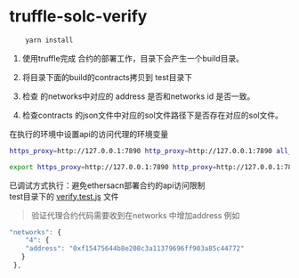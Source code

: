 # truffle-solc-verify
```bash
    yarn install
```


1. 使用truffle完成 合约的部署工作，目录下会产生一个build目录。

2. 将目录下面的build的contracts拷贝到 test目录下

3. 检查 的networks中对应的 address 是否和networks id 是否一致。

4. 检查contracts 的json文件中对应的sol文件路径下是否存在对应的sol文件。


在执行的环境中设置api的访问代理的环境变量
```bash
https_proxy=http://127.0.0.1:7890 http_proxy=http://127.0.0.1:7890 all_proxy=socks5://127.0.0.1:7891

export https_proxy=http://127.0.0.1:7890 http_proxy=http://127.0.0.1:7890 all_proxy=socks5://127.0.0.1:7891
```

已调试方式执行：避免ethersacn部署合约的api访问限制   
test目录下的 [verify.test.js](test/verify.test.js) 文件

> 验证代理合约代码需要收到在networks 中增加address 例如
  ```js
  "networks": {
      "4": {
      "address": "0xf15475644b8e208c3a11379696ff903a85c44772"
     }
   },
```




